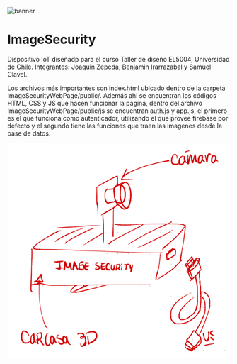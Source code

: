 ![banner](imgs/cropped-logo-fcfm-die-1.png)

# ImageSecurity
Dispositivo IoT diseñadp para el curso Taller de diseño EL5004,  Universidad de Chile. Integrantes: Joaquin Zepeda, Benjamin Irarrazabal y Samuel Clavel.


Los archivos más importantes son index.html ubicado dentro de la carpeta ImageSecurityWebPage/public/. Además ahi se encuentran los códigos HTML, CSS y JS que hacen funcionar la página, dentro del archivo ImageSecurityWebPage/public/js se encuentran auth.js y app.js, el primero es el que funciona como autenticador, utilizando el que provee firebase por defecto y el segundo tiene las funciones que traen las imagenes desde la base de datos. 

![concepto](ImageSecurityWebPage/public/img/concepto.png)



